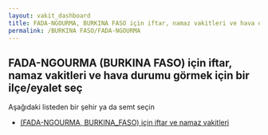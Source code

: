```yaml
---
layout: vakit_dashboard
title: FADA-NGOURMA, BURKINA FASO için iftar, namaz vakitleri ve hava durumu - ilçe/eyalet seç
permalink: /BURKINA FASO/FADA-NGOURMA
---
```


## FADA-NGOURMA (BURKINA FASO) için iftar, namaz vakitleri ve hava durumu  görmek için bir ilçe/eyalet seç

Aşağıdaki listeden bir şehir ya da semt seçin

* [ (FADA-NGOURMA, BURKINA_FASO) için iftar ve namaz vakitleri](/BURKINA_FASO/FADA-NGOURMA/)

<script type="text/javascript">
  var GLOBAL_COUNTRY = 'BURKINA FASO';
  var GLOBAL_CITY = 'FADA-NGOURMA';
  var GLOBAL_STATE = 'FADA-NGOURMA';
</script>

